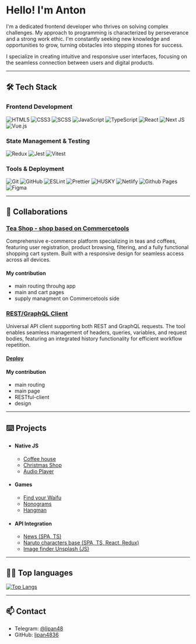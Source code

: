 
# Hello! I'm Anton

I'm a dedicated frontend developer who thrives on solving complex challenges. My approach to programming is characterized by perseverance and a strong work ethic. I'm constantly seeking new knowledge and opportunities to grow, turning obstacles into stepping stones for success.

I specialize in creating intuitive and responsive user interfaces, focusing on the seamless connection between users and digital products.


___ ___ ___ ___



## 🛠 Tech Stack

### Frontend Development
![HTML5](https://img.shields.io/badge/html5-%23E34F26.svg?style=for-the-badge&logo=html5&logoColor=white) ![CSS3](https://img.shields.io/badge/css3-%231572B6.svg?style=for-the-badge&logo=css3&logoColor=white) ![SCSS](https://img.shields.io/badge/SCSS-000000?style=for-the-badge&logo=sass&logoColor=#F7DF1E) ![JavaScript](https://img.shields.io/badge/javascript-%23323330.svg?style=for-the-badge&logo=javascript&logoColor=%23F7DF1E) ![TypeScript](https://img.shields.io/badge/typescript-%23007ACC.svg?style=for-the-badge&logo=typescript&logoColor=white) ![React](https://img.shields.io/badge/react-%2320232a.svg?style=for-the-badge&logo=react&logoColor=#1572B6) ![Next JS](https://img.shields.io/badge/Next-black?style=for-the-badge&logo=next.js&logoColor=white) ![Vue.js](https://img.shields.io/badge/vuejs-%2335495e.svg?style=for-the-badge&logo=vuedotjs&logoColor=%234FC08D)

### State Management & Testing
![Redux](https://img.shields.io/badge/redux-%23593d88.svg?style=for-the-badge&logo=redux&logoColor=white) ![Jest](https://img.shields.io/badge/-jest-%23C21325?style=for-the-badge&logo=jest&logoColor=white) ![Vitest](https://img.shields.io/badge/-Vitest-252529?style=for-the-badge&logo=vitest&logoColor=FCC72B)

### Tools & Deployment
![Git](https://img.shields.io/badge/git-%23F05033.svg?style=for-the-badge&logo=git&logoColor=white) ![GitHub](https://img.shields.io/badge/github-%23121011.svg?style=for-the-badge&logo=github&logoColor=white) ![ESLint](https://img.shields.io/badge/ESLint-4B3263?style=for-the-badge&logo=eslint&logoColor=white) ![Prettier](https://img.shields.io/badge/prettier-%23F7B93E.svg?style=for-the-badge&logo=prettier&logoColor=black) ![HUSKY](https://img.shields.io/badge/husky-000000?style=for-the-badge&logo=furrynetwork&logoColor=#F7DF1E) ![Netlify](https://img.shields.io/badge/netlify-%23000000.svg?style=for-the-badge&logo=netlify&logoColor=#00C7B7) ![Github Pages](https://img.shields.io/badge/github%20pages-121013?style=for-the-badge&logo=github&logoColor=white) ![Figma](https://img.shields.io/badge/figma-%23F24E1E.svg?style=for-the-badge&logo=figma&logoColor=white)

___ ___ ___ ___

## 🤝 Collaborations

### [Tea Shop - shop based on Commercetools](https://github.com/lipan4836/Final-project-RS-CV)
Comprehensive e-commerce platform specializing in teas and coffees, featuring user registration, product browsing, filtering, and a fully functional shopping cart system. Built with a responsive design for seamless access across all devices.
#### My contribution
- main routing throuhg app
- main and cart pages
- supply managment on Commercetools side

### [REST/GraphQL Client](https://github.com/lipan4836/graphiql-app)
Universal API client supporting both REST and GraphQL requests. The tool enables seamless management of headers, queries, variables, and request bodies, featuring an integrated history functionality for efficient workflow repetition.
#### [Deploy](https://rss-graphiql-client.netlify.app/)
#### My contribution
- main routing
- main page
- RESTful-client
- design

___ ___ ___ ___

## ⌨️ Projects

- #### Native JS
  - [Coffee house](https://lipan4836.github.io/lipan4836-JSFE2023Q4/coffee-house/pages/main/)
  - [Christmas Shop](https://christmas-shop-pt3-lipan4836.netlify.app/pages/gifts/gifts)
  - [Audio Player](https://rolling-scopes-school.github.io/lipan4836-JSFEPRESCHOOL2023Q2/audio-player/)
- #### Games
  - [Find your Waifu](https://rolling-scopes-school.github.io/lipan4836-JSFEPRESCHOOL2023Q2/random-game/)
  - [Nonograms](https://nonograms-lipan4836.netlify.app/)
  - [Hangman](https://lipan4836.github.io/lipan4836-JSFE2023Q4/hangman/)
- #### API Integration
  - [News (SPA, TS)](https://lipan4836.github.io/lipan4836-JSFE2023Q4/news-api/)
  - [Naruto characters base (SPA, TS, React, Redux)](https://naruto-base-app-state-management.netlify.app)
  - [Image finder Unsplash (JS)](https://rolling-scopes-school.github.io/lipan4836-JSFEPRESCHOOL2023Q2/image-galery/)

___ ___ ___ ___

## 👨‍💻 Top languages

[![Top Langs](https://github-readme-stats.vercel.app/api/top-langs/?username=lipan4836&hide=css,html,scss&layout=donut)](https://github.com/anuraghazra/github-readme-stats)

___ ___ ___ ___

## 📫 Contact
- Telegram: [@lipan48](https://t.me/lipan48)
- GitHub: [lipan4836](https://github.com/lipan4836)
